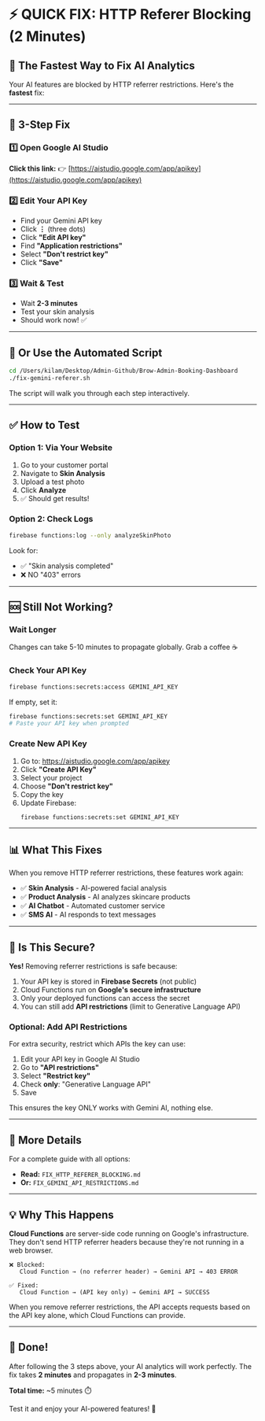 # ⚡ QUICK FIX: HTTP Referer Blocking (2 Minutes)

## 🎯 The Fastest Way to Fix AI Analytics

Your AI features are blocked by HTTP referrer restrictions. Here's the **fastest** fix:

---

## 🚀 3-Step Fix

### 1️⃣ Open Google AI Studio
**Click this link:** 👉 [https://aistudio.google.com/app/apikey](https://aistudio.google.com/app/apikey)

### 2️⃣ Edit Your API Key
- Find your Gemini API key
- Click **⋮** (three dots)
- Click **"Edit API key"**
- Find **"Application restrictions"**
- Select **"Don't restrict key"**
- Click **"Save"**

### 3️⃣ Wait & Test
- Wait **2-3 minutes**
- Test your skin analysis
- Should work now! ✅

---

## 🤖 Or Use the Automated Script

```bash
cd /Users/kilam/Desktop/Admin-Github/Brow-Admin-Booking-Dashboard
./fix-gemini-referer.sh
```

The script will walk you through each step interactively.

---

## ✅ How to Test

### Option 1: Via Your Website
1. Go to your customer portal
2. Navigate to **Skin Analysis**
3. Upload a test photo
4. Click **Analyze**
5. ✅ Should get results!

### Option 2: Check Logs
```bash
firebase functions:log --only analyzeSkinPhoto
```

Look for:
- ✅ "Skin analysis completed"
- ❌ NO "403" errors

---

## 🆘 Still Not Working?

### Wait Longer
Changes can take 5-10 minutes to propagate globally. Grab a coffee ☕

### Check Your API Key
```bash
firebase functions:secrets:access GEMINI_API_KEY
```

If empty, set it:
```bash
firebase functions:secrets:set GEMINI_API_KEY
# Paste your API key when prompted
```

### Create New API Key
1. Go to: https://aistudio.google.com/app/apikey
2. Click **"Create API Key"**
3. Select your project
4. Choose **"Don't restrict key"**
5. Copy the key
6. Update Firebase:
   ```bash
   firebase functions:secrets:set GEMINI_API_KEY
   ```

---

## 📊 What This Fixes

When you remove HTTP referrer restrictions, these features work again:

- ✅ **Skin Analysis** - AI-powered facial analysis
- ✅ **Product Analysis** - AI analyzes skincare products
- ✅ **AI Chatbot** - Automated customer service
- ✅ **SMS AI** - AI responds to text messages

---

## 🔐 Is This Secure?

**Yes!** Removing referrer restrictions is safe because:

1. Your API key is stored in **Firebase Secrets** (not public)
2. Cloud Functions run on **Google's secure infrastructure**
3. Only your deployed functions can access the secret
4. You can still add **API restrictions** (limit to Generative Language API)

### Optional: Add API Restrictions
For extra security, restrict which APIs the key can use:

1. Edit your API key in Google AI Studio
2. Go to **"API restrictions"**
3. Select **"Restrict key"**
4. Check **only**: "Generative Language API"
5. Save

This ensures the key ONLY works with Gemini AI, nothing else.

---

## 📖 More Details

For a complete guide with all options:
- **Read:** `FIX_HTTP_REFERER_BLOCKING.md`
- **Or:** `FIX_GEMINI_API_RESTRICTIONS.md`

---

## 💡 Why This Happens

**Cloud Functions** are server-side code running on Google's infrastructure. They don't send HTTP referrer headers because they're not running in a web browser.

```
❌ Blocked:
   Cloud Function → (no referrer header) → Gemini API → 403 ERROR

✅ Fixed:
   Cloud Function → (API key only) → Gemini API → SUCCESS
```

When you remove referrer restrictions, the API accepts requests based on the API key alone, which Cloud Functions can provide.

---

## 🎉 Done!

After following the 3 steps above, your AI analytics will work perfectly. The fix takes **2 minutes** and propagates in **2-3 minutes**.

**Total time:** ~5 minutes ⏱️

Test it and enjoy your AI-powered features! 🚀

